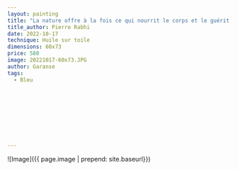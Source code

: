 ```yaml
---
layout: painting
title: "La nature offre à la fois ce qui nourrit le corps et le guérit, émerveille l'âme, le cœur et l'esprit."                      
title_author: Pierre Rabhi                                     
date: 2022-10-17
technique: Huile sur toile 
dimensions: 60x73
price: 580
image: 20221017-60x73.JPG
author: Garanse
tags:
  - Bleu
  
  
  
  
  
  
  
  
  
---
```

![Image]({{ page.image | prepend: site.baseurl}})

